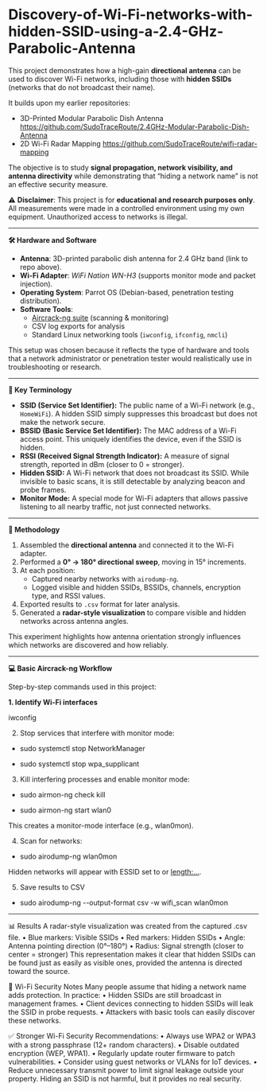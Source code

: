 # Discovery-of-Wi-Fi-networks-with-hidden-SSID-using-a-2.4-GHz-Parabolic-Antenna
This project demonstrates how a high-gain **directional antenna** can be used to discover Wi-Fi networks, including those with **hidden SSIDs** (networks that do not broadcast their name).  


It builds upon my earlier repositories:  
- 3D-Printed Modular Parabolic Dish Antenna  https://github.com/SudoTraceRoute/2.4GHz-Modular-Parabolic-Dish-Antenna
- 2D Wi-Fi Radar Mapping  https://github.com/SudoTraceRoute/wifi-radar-mapping  

The objective is to study **signal propagation, network visibility, and antenna directivity** while demonstrating that “hiding a network name” is not an effective security measure.  

⚠️ **Disclaimer**: This project is for **educational and research purposes only**. All measurements were made in a controlled environment using my own equipment. Unauthorized access to networks is illegal.

---

**🛠️ Hardware and Software**

- **Antenna**: 3D-printed parabolic dish antenna for 2.4 GHz band (link to repo above).  
- **Wi-Fi Adapter**: *WiFi Nation WN-H3* (supports monitor mode and packet injection).  
- **Operating System**: Parrot OS (Debian-based, penetration testing distribution).  
- **Software Tools**:  
  - [Aircrack-ng suite](https://www.aircrack-ng.org/) (scanning & monitoring)  
  - CSV log exports for analysis  
  - Standard Linux networking tools (`iwconfig`, `ifconfig`, `nmcli`)  

This setup was chosen because it reflects the type of hardware and tools that a network administrator or penetration tester would realistically use in troubleshooting or research.

---

**📡 Key Terminology**

- **SSID (Service Set Identifier):** The public name of a Wi-Fi network (e.g., `HomeWiFi`). A hidden SSID simply suppresses this broadcast but does not make the network secure.  
- **BSSID (Basic Service Set Identifier):** The MAC address of a Wi-Fi access point. This uniquely identifies the device, even if the SSID is hidden.  
- **RSSI (Received Signal Strength Indicator):** A measure of signal strength, reported in dBm (closer to 0 = stronger).  
- **Hidden SSID:** A Wi-Fi network that does not broadcast its SSID. While invisible to basic scans, it is still detectable by analyzing beacon and probe frames.  
- **Monitor Mode:** A special mode for Wi-Fi adapters that allows passive listening to all nearby traffic, not just connected networks.  

---

**🔧 Methodology**

1. Assembled the **directional antenna** and connected it to the Wi-Fi adapter.  
2. Performed a **0° → 180° directional sweep**, moving in 15° increments.  
3. At each position:  
   - Captured nearby networks with `airodump-ng`.  
   - Logged visible and hidden SSIDs, BSSIDs, channels, encryption type, and RSSI values.  
4. Exported results to `.csv` format for later analysis.  
5. Generated a **radar-style visualization** to compare visible and hidden networks across antenna angles.  

This experiment highlights how antenna orientation strongly influences which networks are discovered and how reliably.

---

**💻 Basic Aircrack-ng Workflow**

Step-by-step commands used in this project:

**1. Identify Wi-Fi interfaces**

iwconfig


2. Stop services that interfere with monitor mode:

- sudo systemctl stop NetworkManager

- sudo systemctl stop wpa_supplicant


3. Kill interfering processes and enable monitor mode:

- sudo airmon-ng check kill

- sudo airmon-ng start wlan0

This creates a monitor-mode interface (e.g., wlan0mon).


4. Scan for networks:

- sudo airodump-ng wlan0mon

Hidden networks will appear with ESSID set to <hidden> or <length:…>.


5. Save results to CSV
- sudo airodump-ng --output-format csv -w wifi_scan wlan0mon

---

📊 Results
A radar-style visualization was created from the captured .csv file.
    • Blue markers: Visible SSIDs
    • Red markers: Hidden SSIDs
    • Angle: Antenna pointing direction (0°–180°)
    • Radius: Signal strength (closer to center = stronger)
This representation makes it clear that hidden SSIDs can be found just as easily as visible ones, provided the antenna is directed toward the source.


🔐 Wi-Fi Security Notes
Many people assume that hiding a network name adds protection. In practice:
    • Hidden SSIDs are still broadcast in management frames.
    • Client devices connecting to hidden SSIDs will leak the SSID in probe requests.
    • Attackers with basic tools can easily discover these networks.
    
✅ Stronger Wi-Fi Security Recommendations:
    • Always use WPA2 or WPA3 with a strong passphrase (12+ random characters).
    • Disable outdated encryption (WEP, WPA1).
    • Regularly update router firmware to patch vulnerabilities.
    • Consider using guest networks or VLANs for IoT devices.
    • Reduce unnecessary transmit power to limit signal leakage outside your property.
Hiding an SSID is not harmful, but it provides no real security.




